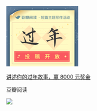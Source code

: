 [ ![](./741c9a88dd57251.jpg)
](https://erebor.douban.com/redirect/?ad=193624&uid=67869944&bid=X7kuDQymAuI&unit=dale_personal_note_inner_bottom&crtr=3%3A%2Fnote%2F653988421%2F&mark=&hn=daisy9a&sig=b07864cb6330727081292d4b4a209a736c6c92ea2a29460ea0325eca82e06e0222f9bc665523af6f34e9e0a3d568d72f3218671db28d1de10a8e22aeac7da308&pid=debug_fbc0fa9a3ec535a4fc4a32b223a1324598c255be&screen_width=540&screen_height=787&target=aHR0cHM6Ly9yZWFkLmRvdWJhbi5jb20vcmVhZGVyL2NvbHVtbi82NDMxODg1L2NoYXB0ZXIvNDczMjcwODIvP2ljbj1kb3ViYW4tYWQ=&dumpling=&apple=&mooncake=&icecream=&onion=)

[讲述你的过年故事，赢 8000
元奖金](https://erebor.douban.com/redirect/?ad=193624&uid=67869944&bid=X7kuDQymAuI&unit=dale_personal_note_inner_bottom&crtr=3%3A%2Fnote%2F653988421%2F&mark=&hn=daisy9a&sig=b07864cb6330727081292d4b4a209a736c6c92ea2a29460ea0325eca82e06e0222f9bc665523af6f34e9e0a3d568d72f3218671db28d1de10a8e22aeac7da308&pid=debug_fbc0fa9a3ec535a4fc4a32b223a1324598c255be&screen_width=540&screen_height=787&target=aHR0cHM6Ly9yZWFkLmRvdWJhbi5jb20vcmVhZGVyL2NvbHVtbi82NDMxODg1L2NoYXB0ZXIvNDczMjcwODIvP2ljbj1kb3ViYW4tYWQ=&dumpling=&apple=&mooncake=&icecream=&onion=)

豆瓣阅读

![](./saved_resource)


